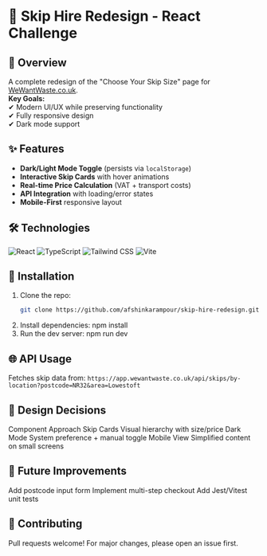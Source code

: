 # 🚛 Skip Hire Redesign - React Challenge

## 📝 Overview
A complete redesign of the "Choose Your Skip Size" page for [WeWantWaste.co.uk](https://wewantwaste.co.uk/).  
**Key Goals:**  
✔ Modern UI/UX while preserving functionality  
✔ Fully responsive design  
✔ Dark mode support  

## ✨ Features
- **Dark/Light Mode Toggle** (persists via `localStorage`)
- **Interactive Skip Cards** with hover animations
- **Real-time Price Calculation** (VAT + transport costs)
- **API Integration** with loading/error states
- **Mobile-First** responsive layout

## 🛠 Technologies
![React](https://img.shields.io/badge/React-18.2-blue?logo=react)
![TypeScript](https://img.shields.io/badge/TypeScript-5.0-blue?logo=typescript)
![Tailwind CSS](https://img.shields.io/badge/Tailwind_CSS-4.1-blue?logo=tailwind-css)
![Vite](https://img.shields.io/badge/Vite-4.4-yellow?logo=vite)

## 🚀 Installation
1. Clone the repo:
   ```bash
   git clone https://github.com/afshinkarampour/skip-hire-redesign.git
2. Install dependencies:
   npm install
3. Run the dev server:
   npm run dev

## 🌐 API Usage
Fetches skip data from:
  `https://app.wewantwaste.co.uk/api/skips/by-location?postcode=NR32&area=Lowestoft`

## 🎨 Design Decisions
Component	  Approach
Skip Cards	Visual hierarchy with size/price
Dark Mode 	System preference + manual toggle
Mobile View	Simplified content on small screens

## 📌 Future Improvements
Add postcode input form
Implement multi-step checkout
Add Jest/Vitest unit tests

## 🤝 Contributing
Pull requests welcome! For major changes, please open an issue first.
